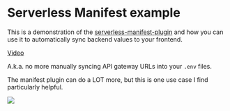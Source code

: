 # Serverless Manifest example

This is a demonstration of the [serverless-manifest-plugin](https://github.com/DavidWells/serverless-manifest-plugin) and how you can use it to automatically sync backend values to your frontend.

[Video](https://youtu.be/sq4rMN5fwUQ)

A.k.a. no more manually syncing API gateway URLs into your `.env` files.

The manifest plugin can do a LOT more, but this is one use case I find particularly helpful.

<a href="https://youtu.be/sq4rMN5fwUQ"><img src="https://user-images.githubusercontent.com/532272/79720296-1d356d00-8295-11ea-9f39-c72d36e34e71.png" /></a>